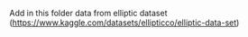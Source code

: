 Add in this folder data from elliptic dataset (https://www.kaggle.com/datasets/ellipticco/elliptic-data-set)